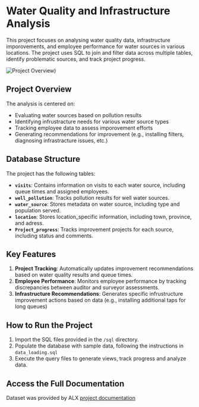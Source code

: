 # Water Quality and Infrastructure Analysis

This project focuses on analysing water quality data, infrastructure imporovements, and employee performance for water sources in various locations. The project uses SQL to join and filter data across multiple tables, identify problematic sources, and track project progress.

![Project Overview](.Images/MD_Map.png))

## Project Overview

The analysis is centered on:

- Evaluating water sources based on pollution results
- Identifying infrustracture needs for various water source types
- Tracking employee data to assess imporovement efforts
- Generating recommendations for improvement (e.g., installing filters, diagnosing infrastracture issues, etc.)

## Database Structure

The project has the following tables:

- **`visits`**: Contains information on visits to each water source, including queue times and assigned employees.
- **`well_pollution`**: Tracks pollution results for well water sources.
- **`water_source`**: Stores metadata on water source, including type and population served.
- **`location`**: Stores location_specific information, including town, province, and adress.
- **`Project_progress`**: Tracks improvement projects for each source, including status and comments.

## Key Features

1. **Project Tracking**: Automatically updates improvement recommendations based on water quality results and queue times.
2. **Employee Performance**: Monitors employee performance by tracking discrepancies between auditor and surveyor assessments.
3.  **Infrastructure Recommendations**: Generates specific infrustructure improvement actions based on data (e.g., installing additional taps for long queues)

## How to Run the Project

1. Import the SQL files provided in the `/sql` directory.
2. Populate the database with sample data, following the instructions in `data_loading.sql`
3. Execute the query files to generate views, track progress and analyze data.

## Access the Full Documentation

Dataset was provided by ALX [project documentation](https://ALX.com)
